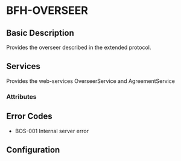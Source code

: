 # BFH-OVERSEER

## Basic Description

Provides the overseer described in the extended protocol.

## Services

Provides the web-services OverseerService and AgreementService

### Attributes



## Error Codes

- BOS-001 Internal server error

## Configuration


